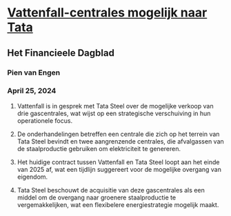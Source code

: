 # [Vattenfall-centrales mogelijk naar Tata](https://advance.lexis.com/api/document?collection=news&id=urn:contentItem:6BW9-8H61-DYMG-136H-00000-00&context=1519360)
## Het Financieele Dagblad
### Pien van Engen
### April 25, 2024

1. Vattenfall is in gesprek met Tata Steel over de mogelijke verkoop van drie gascentrales, wat wijst op een strategische verschuiving in hun operationele focus.
   
2. De onderhandelingen betreffen een centrale die zich op het terrein van Tata Steel bevindt en twee aangrenzende centrales, die afvalgassen van de staalproductie gebruiken om elektriciteit te genereren.

3. Het huidige contract tussen Vattenfall en Tata Steel loopt aan het einde van 2025 af, wat een tijdlijn suggereert voor de mogelijke overgang van eigendom.

4. Tata Steel beschouwt de acquisitie van deze gascentrales als een middel om de overgang naar groenere staalproductie te vergemakkelijken, wat een flexibelere energiestrategie mogelijk maakt.